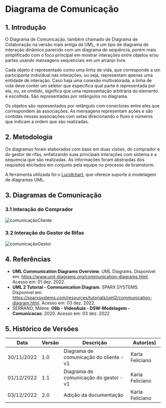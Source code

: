 # Diagrama de Comunicação

## 1. Introdução

O Diagrama de Comunicação, também chamado de Diagrama de Colaboração na versão mais antiga da UML, é um tipo de diagrama de interação dinâmico parecido com um diagrama de sequência, porém mais simplificado com o foco principal em mostrar interações entre objetos e/ou partes usando mensagens sequenciais em um arranjo livre.

Cada objeto é representado como uma linha de vida, que corresponde a um participante individual nas interações, ou seja, representam apenas uma entidade de interação. Caso haja uma conexão multivalorada, a linha de vida deve conter um seletor que especifica qual parte é representada por ela, ou, se omitido, significa que uma representação arbitrária do elemento é escolhida. São representadas por retângulos no diagrama.

Os objetos são representados por retângulo com conectores entre eles que correspondem às associações. As mensagens representam ações e são contidas nessas associações com setas direcionando o fluxo e números que indicam a ordem que são realizadas.

## 2. Metodologia

Os diagramas foram elaborados com base em duas visões, do comprador e do gestor de rifas, enfatizando suas principais interações com sistema e a sequencia que são realizadas. As informações foram abstraidas dos requisitos elicitados em conjunto pela equipe no processo de brainstorm.

A ferramenta utilizada foi o [Lucidchart](https://www.lucidchart.com), que oferece suporte à modelagem de diagramas UML.

## 3. Diagramas de Comunicação

### 3.1 Interação do Comprador

![comunicaçãoCliente](/../../assets/modelagem/diagComunicacaoCliente.jpeg)

### 3.2 Interação do Gestor de Rifas

![comunicaçãoGestor](/../../assets/modelagem/diagComunicacaoGestor.jpeg)

## 4. Referências

- **UML Communication Diagrams Overview**. UML Diagrams. Disponível em: https://www.uml-diagrams.org/communication-diagrams.html. Acesso em: 01 dez. 2022.
- **UML 2 Tutorial - Communication Diagram**. SPARX SYSTEMS. Disponível em: https://sparxsystems.com/resources/tutorials/uml2/communication-diagram.html. Acesso em: 03 dez. 2022.
- SERRANO, Milene. **06b - VideoAula - DSW-Modelagem - Comunicacao**. 2020. Acesso em: 03 dez. 2022

## 5. Histórico de Versões

| Data       | Versão | Descrição                               | Autor(es)       |
| ---------- | ------ | --------------------------------------- | --------------- |
| 30/11/2022 | 1.0    | Diagrama de comunicação do cliente - v1 | Karla Feliciano |
| 01/12/2022 | 1.1    | Diagrama de comunicação do gestor - v1  | Karla Feliciano |
| 03/12/2022 | 2.0    | Adição da documentação                  | Karla Feliciano |
